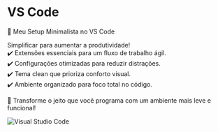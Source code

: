 # VS Code

🌿 Meu Setup Minimalista no VS Code

Simplificar para aumentar a produtividade!<br>
✔️ Extensões essenciais para um fluxo de trabalho ágil.<br>
✔️ Configurações otimizadas para reduzir distrações.<br>
✔️ Tema clean que prioriza conforto visual.<br>
✔️ Ambiente organizado para foco total no código.<br>

🚀 Transforme o jeito que você programa com um ambiente mais leve e funcional!

![Visual Studio Code](https://img.shields.io/badge/Visual%20Studio%20Code-0078d7.svg?style=for-the-badge&logo=visual-studio-code&logoColor=white)<br>
